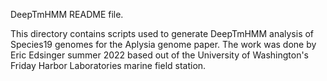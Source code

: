 DeepTmHMM README file.

This directory contains scripts used to generate DeepTmHMM analysis of Species19 genomes for the Aplysia genome paper. The work was done by Eric Edsinger summer 2022 based out of the University of Washington's Friday Harbor Laboratories marine field station.

